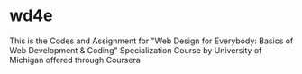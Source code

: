 # wd4e
This is the Codes and Assignment for "Web Design for Everybody: Basics of Web Development &amp; Coding" Specialization Course by University of Michigan offered through Coursera
